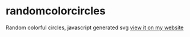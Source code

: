 # randomcolorcircles
Random colorful circles, javascript generated svg
[view it on my website](http://lab.joostmarkerink.nl/colorcircles/)
